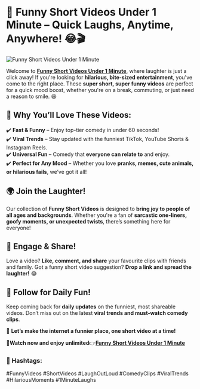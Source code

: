# 🎉 Funny Short Videos Under 1 Minute – Quick Laughs, Anytime, Anywhere! 😂🎬

![Funny Short Videos Under 1 Minute](https://github.com/user-attachments/assets/c519900c-d6ff-4122-9a37-69e0410bb01c)

Welcome to [**Funny Short Videos Under 1 Minute**](https://funnyshortvideosunder1minute.blogspot.com/), where laughter is just a click away! If you're looking for **hilarious, bite-sized entertainment**, you've come to the right place. These **super short, super funny videos** are perfect for a quick mood boost, whether you're on a break, commuting, or just need a reason to smile. 😆  

## 🚀 Why You’ll Love These Videos:
✔️ **Fast & Funny** – Enjoy top-tier comedy in under 60 seconds!  
✔️ **Viral Trends** – Stay updated with the funniest TikTok, YouTube Shorts & Instagram Reels.  
✔️ **Universal Fun** – Comedy that **everyone can relate to** and enjoy.  
✔️ **Perfect for Any Mood** – Whether you love **pranks, memes, cute animals, or hilarious fails**, we’ve got it all!  

## 🌍 Join the Laughter!
Our collection of **Funny Short Videos** is designed to **bring joy to people of all ages and backgrounds**. Whether you're a fan of **sarcastic one-liners, goofy moments, or unexpected twists**, there’s something here for everyone!  

## 💬 Engage & Share!
Love a video? **Like, comment, and share** your favourite clips with friends and family. Got a funny short video suggestion? **Drop a link and spread the laughter!** 😂  

## 📌 Follow for Daily Fun!
Keep coming back for **daily updates** on the funniest, most shareable videos. Don’t miss out on the latest **viral trends and must-watch comedy clips**.  

🤣 **Let’s make the internet a funnier place, one short video at a time!**

🎯**Watch now and enjoy unlimited**👉[**Funny Short Videos Under 1 Minute**](https://funnyshortvideosunder1minute.blogspot.com/)

### 📢 Hashtags:
#FunnyVideos #ShortVideos #LaughOutLoud #ComedyClips #ViralTrends #HilariousMoments #1MinuteLaughs
